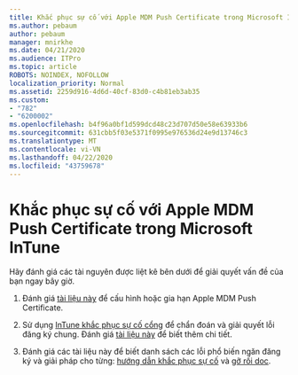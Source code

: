 ```yaml
---
title: Khắc phục sự cố với Apple MDM Push Certificate trong Microsoft InTune
ms.author: pebaum
author: pebaum
manager: mnirkhe
ms.date: 04/21/2020
ms.audience: ITPro
ms.topic: article
ROBOTS: NOINDEX, NOFOLLOW
localization_priority: Normal
ms.assetid: 2259d916-4d6d-40cf-83d0-c4b81eb3ab35
ms.custom:
- "782"
- "6200002"
ms.openlocfilehash: b4f96a0bf1d599dcd48c23d707d50e58e63933b6
ms.sourcegitcommit: 631cbb5f03e5371f0995e976536d24e9d13746c3
ms.translationtype: MT
ms.contentlocale: vi-VN
ms.lasthandoff: 04/22/2020
ms.locfileid: "43759678"
---
```

# <a name="troubleshoot-issues-with-apple-mdm-push-certificate-in-microsoft-intune"></a>Khắc phục sự cố với Apple MDM Push Certificate trong Microsoft InTune

Hãy đánh giá các tài nguyên được liệt kê bên dưới để giải quyết vấn đề của bạn ngay bây giờ.
  
1. Đánh giá [tài liệu này](https://docs.microsoft.com/intune/apple-mdm-push-certificate-get) để cấu hình hoặc gia hạn Apple MDM Push Certificate.

2. Sử dụng [InTune khắc phục sự cố cổng](https://devicemanagement.microsoft.com/#blade/Microsoft_Intune_DeviceSettings/TroubleshootBlade) để chẩn đoán và giải quyết lỗi đăng ký chung. Đánh giá [tài liệu này](https://docs.microsoft.com/intune/help-desk-operators) để biết thêm chi tiết.

3. Đánh giá các tài liệu này để biết danh sách các lỗi phổ biến ngăn đăng ký và giải pháp cho từng: [hướng dẫn khắc phục sự cố](https://support.microsoft.com/help/4039809/troubleshooting-ios-device-enrollment-in-intune) và [gỡ rối doc](https://docs.microsoft.com/intune-classic/troubleshoot/troubleshoot-device-enrollment-in-intune).
